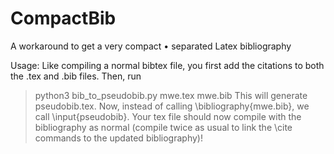 # CompactBib
A workaround to get a very compact • separated Latex bibliography

Usage:
Like compiling a normal bibtex file, you first add the citations to both the .tex and .bib files.
Then, run
> python3 bib_to_pseudobib.py mwe.tex mwe.bib
This will generate pseudobib.tex. Now, instead of calling \bibliography{mwe.bib}, we call \input{pseudobib}. 
Your tex file should now compile with the bibliography as normal (compile twice as usual to link the \cite commands to the updated bibliography)!
